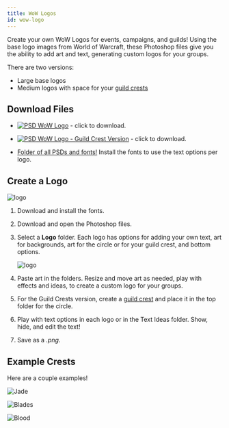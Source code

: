 ```yaml
---
title: WoW Logos
id: wow-logo
---
```


Create your own WoW Logos for events, campaigns, and guilds! Using the base logo images from World of Warcraft, these Photoshop files give you the ability to add art and text, generating custom logos for your groups.

There are two versions:

* Large base logos
* Medium logos with space for your [guild crests](crest.md)

## Download Files

* [![PSD](/img/psd.png) WoW Logo](https://drive.google.com/file/d/1x9uKmM98TWsEbcUMuyB_C2lbUS2EBXXG/view?usp=sharing) - click to download.

* [![PSD](/img/psd.png) WoW Logo - Guild Crest Version](https://drive.google.com/file/d/1s6GIrDo10_YIjwNgpkX7h5l5cr9dvz7A/view?usp=sharing) - click to download.

* [Folder of all PSDs and fonts!](https://drive.google.com/drive/u/0/folders/1thJDl4LTUwOY-KWd2L8G-MzEeKCxLPDy) Install the fonts to use the text options per logo.

## Create a Logo

![logo](/img/resources/wow-logo-crest.png)

1. Download and install the fonts. 
1. Download and open the Photoshop files.
1. Select a **Logo** folder. Each logo has options for adding your own text, art for backgrounds, art for the circle or for your guild crest, and bottom options.

    ![logo](/img/resources/wow-logo-layers.png)

1. Paste art in the folders. Resize and move art as needed, play with effects and ideas, to create a custom logo for your groups.
1. For the Guild Crests version, create a [guild crest](crest.md) and place it in the top folder for the circle.
1. Play with text options in each logo or in the Text Ideas folder. Show, hide, and edit the text!
1. Save as a *.png*.

## Example Crests

Here are a couple examples!

![Jade](/img/resources/wow-logo-example.png)

![Blades](/img/resources/wow-logo-example2.png)

![Blood](/img/resources/wow-logo-example3.png)